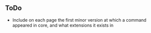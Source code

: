 ToDo
-----

- Include on each page the first minor version at which a command appeared in core, and what extensions it exists in
